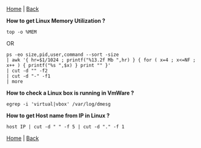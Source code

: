 [Home](https://debbiswal.github.io/Tech-BITE) \| [Back](https://debbiswal.github.io/Tech-BITE/#linux)

**How to get Linux Memory Utilization ?**  
```shell
top -o %MEM
```

OR

```shell
ps -eo size,pid,user,command --sort -size 
| awk '{ hr=$1/1024 ; printf("%13.2f Mb ",hr) } { for ( x=4 ; x<=NF ; x++ ) { printf("%s ",$x) } print "" }' 
| cut -d "" -f2 
| cut -d "-" -f1 
| more 
```  


**How to check a Linux box is running in VmWare ?**  
```shell
egrep -i 'virtual|vbox' /var/log/dmesg
```  


**How to get Host name from IP in Linux ?**  
```shell
host IP | cut -d " " -f 5 | cut -d "." -f 1
```  

[Home](https://debbiswal.github.io/Tech-BITE) \| [Back](https://debbiswal.github.io/Tech-BITE/#linux)
